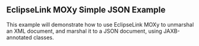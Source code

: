 EclipseLink MOXy Simple JSON Example
------------------------------------

This example will demonstrate how to use EclipseLink MOXy to unmarshal an XML document, and marshal it to a JSON document, using JAXB-annotated classes.